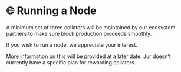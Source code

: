 # 🌐 Running a Node

A minimum set of three collators will be maintained by our ecosystem partners to make sure block production proceeds smoothly.

If you wish to run a node, we appreciate your interest.

More information on this will be provided at a later date. Jur doesn’t currently have a specific plan for rewarding collators.
